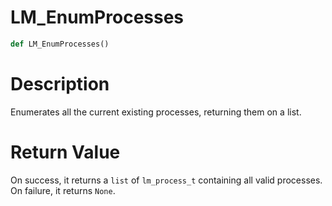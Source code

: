 # LM_EnumProcesses

```python
def LM_EnumProcesses()
```

# Description

Enumerates all the current existing processes, returning them on a list.

#  Return Value

On success, it returns a `list` of `lm_process_t` containing all valid processes. On failure, it returns `None`.

